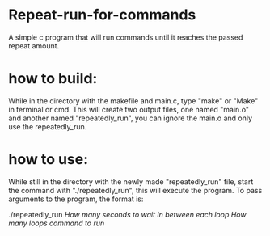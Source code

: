# Repeat-run-for-commands
A simple c program that will run commands until it reaches the passed repeat amount. 

# how to build:
While in the directory with the makefile and main.c, type "make" or "Make" in terminal or cmd. 
This will create two output files, one named "main.o" and another named "repeatedly_run", you can ignore the main.o and only use the repeatedly_run.

# how to use:
While still in the directory with the newly made "repeatedly_run" file, start the command with "./repeatedly_run", this will execute the program.
To pass arguments to the program, the format is:

./repeatedly_run *How many seconds to wait in between each loop* *How many loops* *command to run*
